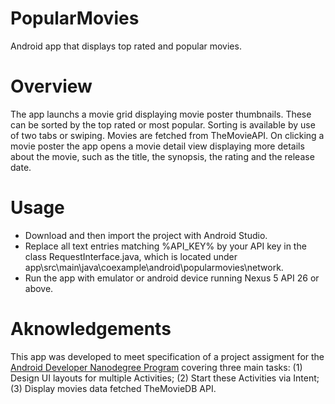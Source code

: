 # PopularMovies

Android app that displays top rated and popular movies. 

# Overview

The app launchs a movie grid displaying movie poster thumbnails.  These can be sorted by the top rated or most popular. Sorting is available by use of two tabs or swiping. Movies are fetched from TheMovieAPI. On clicking a movie poster the app opens a movie detail view displaying more details about the movie, such as the title, the synopsis, the rating and the release date.

# Usage

- Download and then import the project with Android Studio.
- Replace all text entries matching %API_KEY% by your API key in the class RequestInterface.java, which is located under app\src\main\java\coexample\android\popularmovies\network.
- Run the app with emulator or android device running Nexus 5 API 26 or above.

# Aknowledgements

This app was developed to meet specification of a project assigment for the [Android Developer Nanodegree Program](https://eu.udacity.com/course/android-developer-nanodegree-by-google--nd801) covering three main tasks: (1) Design UI layouts for multiple Activities; (2) Start these Activities via Intent; (3) Display movies data fetched TheMovieDB API.

